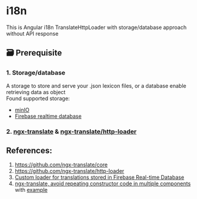 # i18n

This is Angular i18n TranslateHttpLoader with storage/database approach without API response

## 🗃 Prerequisite
### 1. Storage/database
A storage to store and serve your .json lexicon files, or a database enable retrieving data as object<br>
Found supported storage: 
- [minIO](https://min.io)
- [Firebase realtime database](https://firebase.google.com/)
### 2. [ngx-translate](https://github.com/ngx-translate/core) & [ngx-translate/http-loader](https://github.com/ngx-translate/http-loader)

## References:
1. https://github.com/ngx-translate/core
2. https://github.com/ngx-translate/http-loader
3. [Custom loader for translations stored in Firebase Real-time Database](https://github.com/ngx-translate/core/blob/master/FIREBASE_EXAMPLE.md)
4. [ngx-translate, avoid repeating constructor code in multiple components](https://stackoverflow.com/a/61061700/8742144) with [example](https://stackblitz.com/edit/github-dcfbmu)
